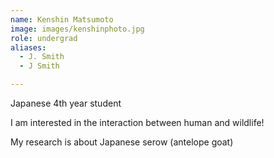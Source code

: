 ```yaml
---
name: Kenshin Matsumoto
image: images/kenshinphoto.jpg
role: undergrad
aliases:
  - J. Smith
  - J Smith

---
```


Japanese 4th year student

I am interested in the interaction between human and wildlife!

My research is about Japanese serow (antelope goat)